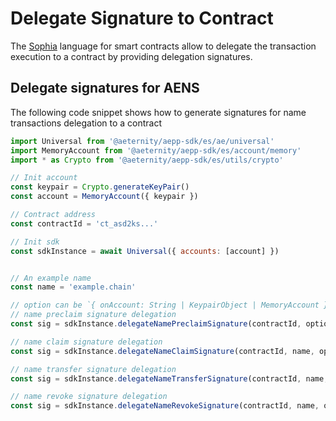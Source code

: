 # Delegate Signature to Contract

The [Sophia](https://github.com/aeternity/protocol/blob/aeternity-node-v5.4.1/contracts/sophia.md) language for smart contracts allow to delegate
the transaction execution to a contract by providing
delegation signatures.


## Delegate signatures for AENS

The following code snippet shows how to generate
signatures for name transactions delegation to a contract

```js
import Universal from '@aeternity/aepp-sdk/es/ae/universal'
import MemoryAccount from '@aeternity/aepp-sdk/es/account/memory'
import * as Crypto from '@aeternity/aepp-sdk/es/utils/crypto'

// Init account
const keypair = Crypto.generateKeyPair()
const account = MemoryAccount({ keypair })

// Contract address
const contractId = 'ct_asd2ks...'

// Init sdk
const sdkInstance = await Universal({ accounts: [account] })


// An example name
const name = 'example.chain'

// option can be `{ onAccount: String | KeypairObject | MemoryAccount }`
// name preclaim signature delegation
const sig = sdkInstance.delegateNamePreclaimSignature(contractId, option)

// name claim signature delegation
const sig = sdkInstance.delegateNameClaimSignature(contractId, name, option)

// name transfer signature delegation
const sig = sdkInstance.delegateNameTransferSignature(contractId, name, option)

// name revoke signature delegation
const sig = sdkInstance.delegateNameRevokeSignature(contractId, name, option)
```
